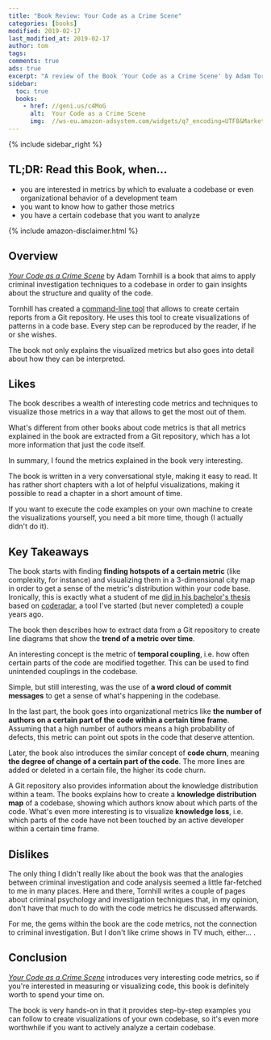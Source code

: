 ```yaml
---
title: "Book Review: Your Code as a Crime Scene"
categories: [books]
modified: 2019-02-17
last_modified_at: 2019-02-17
author: tom
tags: 
comments: true
ads: true
excerpt: "A review of the Book 'Your Code as a Crime Scene' by Adam Tornhill."
sidebar:
  toc: true
  books:
    - href: //geni.us/c4MoG
      alt:  Your Code as a Crime Scene
      img:  //ws-eu.amazon-adsystem.com/widgets/q?_encoding=UTF8&MarketPlace=DE&ASIN=1680500384&ServiceVersion=20070822&ID=AsinImage&WS=1&Format=_SL160_&tag=reflectoring-21
---
```


{% include sidebar_right %}

## TL;DR: Read this Book, when...

* you are interested in metrics by which to evaluate a codebase or even organizational
  behavior of a development team
* you want to know how to gather those metrics
* you have a certain codebase that you want to analyze

{% include amazon-disclaimer.html %}

## Overview

<a href="https://geni.us/c4MoG" rel="nofollow">*Your Code as a Crime Scene*</a> by Adam Tornhill 
is a book 
that aims to apply 
criminal investigation techniques to a codebase in order to gain insights about the structure and 
quality of the code. 

Tornhill has created a [command-line tool](https://github.com/adamtornhill/code-maat)
that allows to create certain reports from a Git repository. He uses this tool 
to create visualizations of patterns in a code base. Every step can be reproduced
by the reader, if he or she wishes.

The book not only explains the visualized metrics but also goes into detail about
how they can be interpreted. 

## Likes

The book describes a wealth of interesting code metrics and techniques to
visualize those metrics in a way that allows to get the most out of them.

What's different from other books about code metrics is that all metrics explained 
in the book are extracted from a Git repository,
which has a lot more information that just the code itself.

In summary, I found the metrics explained in the book very interesting.

The book is written in a very conversational style, making it easy to read.
It has rather short chapters with a lot of helpful visualizations, making it possible to read a 
chapter in a short amount of time. 

If you want to execute the code examples on your own machine
to create the visualizations yourself, you need a bit more time, though (I actually didn't do it).

## Key Takeaways

The book starts with finding **finding hotspots of a certain metric** (like complexity, for 
instance)
and visualizing them in a 3-dimensional city map in order to get a sense of
the metric's distribution within your code base. Ironically, this is exactly what
a student of me [did in his bachelor's thesis](https://github.com/pschild/CodeRadarVisualization)
based on [coderadar](https://github.com/reflectoring/coderadar), 
a tool I've started (but never completed) a couple years ago.

The book then describes how to extract data from a Git repository to create 
line diagrams that show the **trend of a metric over time**.

An interesting concept is the metric of **temporal coupling**, i.e. how often certain
parts of the code are modified together. This can be used to find unintended
couplings in the codebase.

Simple, but still interesting, was the use of **a word cloud of commit messages**
to get a sense of what's happening in the codebase. 

In the last part, the book goes into organizational metrics like **the number of authors
on a certain part of the code within a certain time frame**. Assuming that a high
number of authors means a high probability of defects, this metric can point out
spots in the code that deserve attention.

Later, the book also introduces the similar concept of **code churn**, meaning **the degree of
change of a certain part of the code**. The more lines are added or deleted in a certain
file, the higher its code churn. 

A Git repository also provides information about the knowledge distribution within
a team. The books explains how to create a **knowledge distribution map** of a codebase,
showing which authors know about which parts of the code. What's even more interesting
is to visualize **knowledge loss**, i.e. which parts of the code have not been
touched by an active developer within a certain time frame.

## Dislikes

The only thing I didn't really like about the book was that the analogies between
criminal investigation and code analysis seemed a little far-fetched to me in many places. 
Here and there, Tornhill writes a couple of pages about criminal psychology and
investigation techniques that, in my opinion, don't have that much to do with 
the code metrics he discussed afterwards. 

For me, the gems within the book are the code metrics, not the connection to
criminal investigation. But I don't like crime shows in TV much, either... . 
       
## Conclusion

<a href="https://geni.us/c4MoG" rel="nofollow">*Your Code as a Crime Scene*</a> introduces very interesting code metrics, so if
you're interested in measuring or visualizing code, this book is definitely
worth to spend your time on.

The book is very hands-on in that it provides step-by-step examples you can
follow to create visualizations of your own codebase, so it's even more
worthwhile if you want to actively analyze a certain codebase. 

